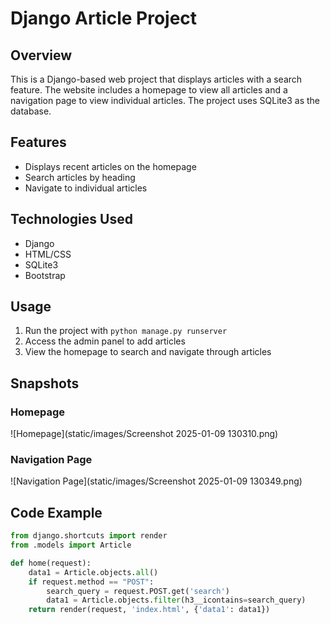 # Django Article Project

## Overview
This is a Django-based web project that displays articles with a search feature. The website includes a homepage to view all articles and a navigation page to view individual articles. The project uses SQLite3 as the database.

## Features
- Displays recent articles on the homepage
- Search articles by heading
- Navigate to individual articles

## Technologies Used
- Django
- HTML/CSS
- SQLite3
- Bootstrap

## Usage
1. Run the project with `python manage.py runserver`
2. Access the admin panel to add articles
3. View the homepage to search and navigate through articles

## Snapshots
### Homepage
![Homepage](static/images/Screenshot 2025-01-09 130310.png)

### Navigation Page
![Navigation Page](static/images/Screenshot 2025-01-09 130349.png)

## Code Example
```python
from django.shortcuts import render
from .models import Article

def home(request):
    data1 = Article.objects.all()
    if request.method == "POST":
        search_query = request.POST.get('search')
        data1 = Article.objects.filter(h3__icontains=search_query)
    return render(request, 'index.html', {'data1': data1})
```

